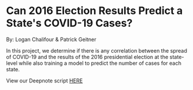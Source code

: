 # Can 2016 Election Results Predict a State's COVID-19 Cases?
By: Logan Chalifour & Patrick Geitner

In this project, we determine if there is any correlation between the spread of COVID-19 and the results of the 2016
presidential election at the state-level while also training a model to predict the number of cases for each state.

View our Deepnote script [HERE](https://deepnote.com/project/50e8508e-f07d-471a-866b-ad8e2eab6ab1#%2FProject%201%2FMA346%20Project%2FProject_1_Script.ipynb)
